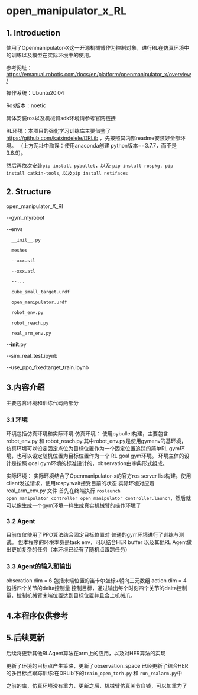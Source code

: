 # open_manipulator_x_RL
## 1. Introduction
使用了Openmanipulator-X这一开源机械臂作为控制对象，进行RL在仿真环境中的训练以及模型在实际环境中的使用。

参考网址：https://emanual.robotis.com/docs/en/platform/openmanipulator_x/overview/

操作系统：Ubuntu20.04

Ros版本：noetic

具体安装ros以及机械臂sdk环境请参考官网链接

RL环境：本项目的强化学习训练库主要借鉴了 https://github.com/kaixindelele/DRLib ，先按照其内部readme安装好全部环境。
（上方网址中勘误：使用anaconda创建 python版本==3.7.7，而不是3.6.9）。

然后再依次安装`pip install pybullet`，以及 `pip install rospkg, pip install catkin-tools`, 以及`pip install netifaces`


## 2. Structure
open_manipulator_X_Rl

--gym_myrobot

  --envs
  
      __init__.py
      
      meshes
      
      --xxx.stl
      
      --xxx.stl
      
      --...
      
      cube_small_target.urdf
      
      open_manipulator.urdf
      
      robot_env.py
      
      robot_reach.py
      
      real_arm_env.py
      
  --__init__.py
  
--sim_real_test.ipynb

--use_ppo_fixedtarget_train.ipynb


## 3.内容介绍
主要包含环境和训练代码两部分
### 3.1 环境
环境包括仿真环境和实际环境
仿真环境：
使用pybullet构建，主要包含robot_env.py 和 robot_reach.py.其中robot_env.py是使用gymenv的基环境，
仿真环境可以设定固定点位为目标位置作为一个固定位置追踪的简单RL gym环境，也可以设定随机位置为目标位置作为一个 RL goal gym环境。
环境主体的设计是按照 goal gym环境的标准设计的，observation由字典形式组成。

实际环境：
实际环境结合了Openmanipulator-x的官方ros server list构建。使用client发送请求，使用rospy.wait接受目前的状态
实际环境对应着 real_arm_env.py 文件
首先在终端执行 `roslaunch open_manipulator_controller open_manipulator_controller.launch`，然后就可以像生成一个gym环境一样生成真实机械臂的操作环境了

### 3.2 Agent
目前仅仅使用了PPO算法结合固定目标位置对 普通的gym环境进行了训练与测试。 但本程序的环境本身是task env，可以结合HER buffer 以及其他RL Agent做出更加复杂的任务（本环境已经有了随机点跟踪任务）


### 3.3 Agent的输入和输出
obseration dim = 6 包括末端位置的笛卡尔坐标+朝向三元数组
action dim = 4 包括四个关节的delta控制量
控制目标，通过输出每个时刻四个关节的delta控制量，控制机械臂末端位置达到目标位置并且合上机械爪。

## 4.本程序仅供参考

## 5.后续更新
后续将更新其他RLAgent算法在arm上的应用，以及对HER算法的实现

更新了环境的目标点产生策略，更新了observation_space
已经更新了结合HER的多目标点跟踪训练:在DRLib下的`train_open_torh.py` 和 `run_realarm.py`中

之前的库，仿真环境没有重力，更新之后，机械臂仿真关节自锁，可以加重力了
